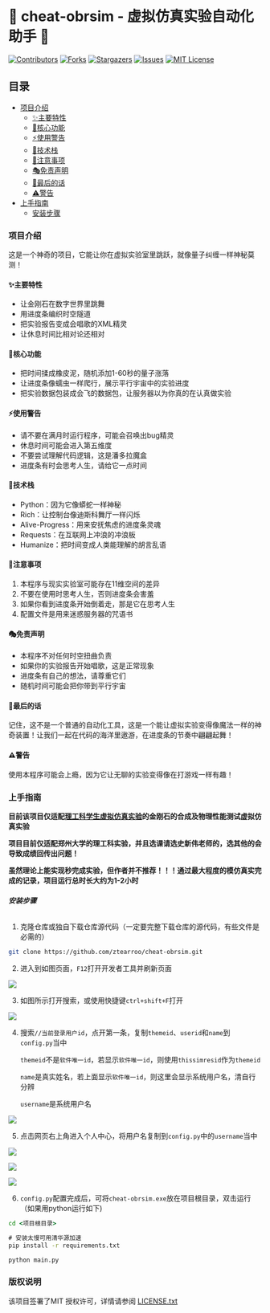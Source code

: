 # 🌟 cheat-obrsim - 虚拟仿真实验自动化助手 🌟 

[![Contributors][contributors-shield]][contributors-url]
[![Forks][forks-shield]][forks-url]
[![Stargazers][stars-shield]][stars-url]
[![Issues][issues-shield]][issues-url]
[![MIT License][license-shield]][license-url]

## 目录

- [项目介绍](#项目介绍)
  - [✨主要特性](#✨主要特性)
  - [🎯核心功能](#🎯核心功能)
  - [⚡使用警告](#⚡使用警告)
  - [🎨技术栈](#🎨技术栈)
  - [💫注意事项](#💫注意事项)
  - [🎭免责声明](#🎭免责声明)
  - [🌈最后的话](#🌈最后的话)
  - [⚠️警告](#⚠️警告)
- [上手指南](#上手指南)
  - [安装步骤](#安装步骤)

### 项目介绍

这是一个神奇的项目，它能让你在虚拟实验室里跳跃，就像量子纠缠一样神秘莫测！

#### ✨主要特性

- 让金刚石在数字世界里跳舞
- 用进度条编织时空隧道
- 把实验报告变成会唱歌的XML精灵
- 让休息时间比相对论还相对

#### 🎯核心功能

* 把时间揉成橡皮泥，随机添加1-60秒的量子涨落
* 让进度条像蠕虫一样爬行，展示平行宇宙中的实验进度
* 把实验数据包装成会飞的数据包，让服务器以为你真的在认真做实验

#### ⚡使用警告

- 请不要在满月时运行程序，可能会召唤出bug精灵
- 休息时间可能会进入第五维度
- 不要尝试理解代码逻辑，这是潘多拉魔盒
- 进度条有时会思考人生，请给它一点时间

#### 🎨技术栈

* Python：因为它像蟒蛇一样神秘
* Rich：让控制台像迪斯科舞厅一样闪烁
* Alive-Progress：用来安抚焦虑的进度条灵魂
* Requests：在互联网上冲浪的冲浪板
* Humanize：把时间变成人类能理解的胡言乱语

#### 💫注意事项

1. 本程序与现实实验室可能存在11维空间的差异
2. 不要在使用时思考人生，否则进度条会害羞
3. 如果你看到进度条开始倒着走，那是它在思考人生
4. 配置文件是用来迷惑服务器的咒语书

#### 🎭免责声明

- 本程序不对任何时空扭曲负责
- 如果你的实验报告开始唱歌，这是正常现象
- 进度条有自己的想法，请尊重它们
- 随机时间可能会把你带到平行宇宙

#### 🌈最后的话

记住，这不是一个普通的自动化工具，这是一个能让虚拟实验变得像魔法一样的神奇装置！让我们一起在代码的海洋里遨游，在进度条的节奏中翩翩起舞！

#### ⚠️警告

使用本程序可能会上瘾，因为它让无聊的实验变得像在打游戏一样有趣！

### 上手指南

**目前该项目仅适配[理工科学生虚拟仿真实验](https://www.ilab-x.com/details/page?id=12413&isView=true)的金刚石的合成及物理性能测试虚拟仿真实验**

**项目目前仅适配郑州大学的理工科实验，并且选课请选史新伟老师的，选其他的会导致成绩回传出问题！**

**虽然理论上能实现秒完成实验，但作者并不推荐！！！通过最大程度的模仿真实完成的记录，项目运行总时长大约为1-2小时**

###### **安装步骤**

1. 克隆仓库或独自下载仓库源代码（一定要完整下载仓库的源代码，有些文件是必需的）

```sh
git clone https://github.com/ztearroo/cheat-obrsim.git
```

2. 进入到如图页面，`F12`打开开发者工具并刷新页面

![](/img/img1.png)



3. 如图所示打开搜索，或使用快捷键`ctrl+shift+F`打开

![](/img/img2.png)

4. 搜索`//当前登录用户id`，点开第一条，复制`themeid`、`userid`和`name`到`config.py`当中

   `themeid`不是`软件唯一id`，若显示`软件唯一id`，则使用`thissimresid`作为`themeid`

   `name`是真实姓名，若上面显示`软件唯一id`，则这里会显示系统用户名，清自行分辨

   `username`是系统用户名

![](/img/img3.png)

5. 点击网页右上角进入个人中心，将用户名复制到`config.py`中的`username`当中

![](/img/img5.png)

![](/img/img4.png)

![](/img/img6.png)

6. `config.py`配置完成后，可将`cheat-obrsim.exe`放在项目根目录，双击运行（如果用python运行如下)

```cmd
cd <项目根目录>

# 安装太慢可用清华源加速
pip install -r requirements.txt

python main.py
```



### 版权说明

该项目签署了MIT 授权许可，详情请参阅 [LICENSE.txt](https://github.com/ztearroo/cheat-obrsim/blob/master/LICENSE.txt)


<!-- links -->
[https://github.com/ztearroo/cheat-obrsim]:ztearroo/cheat-obrsim
[contributors-shield]: https://img.shields.io/github/contributors/ztearroo/cheat-obrsim.svg?style=flat-square
[contributors-url]: https://github.com/ztearroo/cheat-obrsim/graphs/contributors
[forks-shield]: https://img.shields.io/github/forks/ztearroo/cheat-obrsim.svg?style=flat-square
[forks-url]: https://github.com/ztearroo/cheat-obrsim/network/members
[stars-shield]: https://img.shields.io/github/stars/ztearroo/cheat-obrsim.svg?style=flat-square
[stars-url]: https://github.com/ztearroo/cheat-obrsim/stargazers
[issues-shield]: https://img.shields.io/github/issues/ztearroo/cheat-obrsim.svg?style=flat-square
[issues-url]: https://img.shields.io/github/issues/ztearroo/cheat-obrsim.svg
[license-shield]: https://img.shields.io/github/license/ztearroo/cheat-obrsim.svg?style=flat-square
[license-url]: https://github.com/ztearroo/cheat-obrsim/blob/master/LICENSE.txt
[linkedin-shield]: https://img.shields.io/badge/-LinkedIn-black.svg?style=flat-square&logo=linkedin&colorB=555
[linkedin-url]: https://linkedin.com/in/shaojintian
